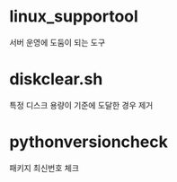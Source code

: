 # linux_supportool
서버 운영에 도둠이 되는 도구


# diskclear.sh
특정 디스크 용량이 기준에 도달한 경우 제거


# pythonversioncheck
패키지 최신번호 체크
